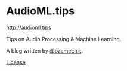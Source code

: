 # AudioML.tips

http://audioml.tips

Tips on Audio Processing &amp; Machine Learning.

A blog written by [@bzamecnik](http://twitter.com/bzamecnik).

[License](LICENSE.txt).
